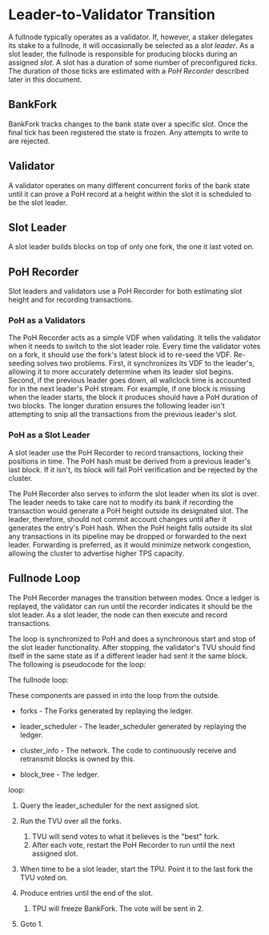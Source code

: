 # Leader-to-Validator Transition

A fullnode typically operates as a validator. If, however, a staker delegates
its stake to a fullnode, it will occasionally be selected as a *slot leader*.
As a slot leader, the fullnode is responsible for producing blocks during an
assigned *slot*. A slot has a duration of some number of preconfigured *ticks*.
The duration of those ticks are estimated with a *PoH Recorder* described later
in this document.

## BankFork

BankFork tracks changes to the bank state over a specific slot.  Once the final
tick has been registered the state is frozen. Any attempts to write to are
rejected.

## Validator

A validator operates on many different concurrent forks of the bank state until
it can prove a PoH record at a height within the slot it is scheduled to be the
slot leader.

## Slot Leader

A slot leader builds blocks on top of only one fork, the one it last voted on.

## PoH Recorder

Slot leaders and validators use a PoH Recorder for both estimating slot height
and for recording transactions.

### PoH as a Validators

The PoH Recorder acts as a simple VDF when validating. It tells the validator
when it needs to switch to the slot leader role. Every time the validator votes
on a fork, it should use the fork's latest block id to re-seed the VDF.
Re-seeding solves two problems. First, it synchronizes its VDF to the leader's,
allowing it to more accurately determine when its leader slot begins. Second,
if the previous leader goes down, all wallclock time is accounted for in the
next leader's PoH stream. For example, if one block is missing when the leader
starts, the block it produces should have a PoH duration of two blocks. The
longer duration ensures the following leader isn't attempting to snip all the
transactions from the previous leader's slot.

### PoH as a Slot Leader

A slot leader use the PoH Recorder to record transactions, locking their
positions in time. The PoH hash must be derived from a previous leader's last
block.  If it isn't, its block will fail PoH verification and be rejected by
the cluster.

The PoH Recorder also serves to inform the slot leader when its slot is over.
The leader needs to take care not to modify its bank if recording the
transaction would generate a PoH height outside its designated slot.  The
leader, therefore, should not commit account changes until after it generates
the entry's PoH hash. When the PoH height falls outside its slot any
transactions in its pipeline may be dropped or forwarded to the next leader.
Forwarding is preferred, as it would minimize network congestion, allowing the
cluster to advertise higher TPS capacity.


## Fullnode Loop

The PoH Recorder manages the transition between modes. Once a ledger is
replayed, the validator can run until the recorder indicates it should be
the slot leader. As a slot leader, the node can then execute and record
transactions.

The loop is synchronized to PoH and does a synchronous start and stop of the
slot leader functionality. After stopping, the validator's TVU should find
itself in the same state as if a different leader had sent it the same block.
The following is pseudocode for the loop:

The fullnode loop:

These components are passed in into the loop from the outside.

* forks - The Forks generated by replaying the ledger.

* leader\_scheduler - The leader\_scheduler generated by replaying the ledger.

* cluster\_info -  The network. The code to continuously receive and retransmit
  blocks is owned by this.

* block\_tree -  The ledger.

loop:

1. Query the leader\_scheduler for the next assigned slot.

2. Run the TVU over all the forks.

   1. TVU will send votes to what it believes is the "best" fork.
   2. After each vote, restart the PoH Recorder to run until the next assigned
slot.

3. When time to be a slot leader, start the TPU. Point it to the last fork the
   TVU voted on.

4. Produce entries until the end of the slot.

   1. TPU will freeze BankFork.  The vote will be sent in 2.

5. Goto 1.

